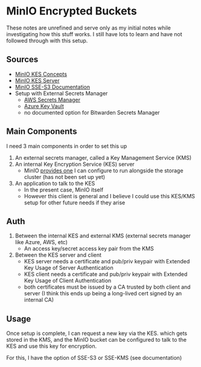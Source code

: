 # MinIO Encrypted Buckets

These notes are unrefined and serve only as my initial notes while investigating how this stuff works. I still have lots to learn and have not followed through with this setup.

## Sources

- [MinIO KES Concepts](https://min.io/docs/kes/concepts/)
- [MinIO KES Server](https://min.io/docs/kes/)
- [MinIO SSE-S3 Documentation](https://min.io/docs/minio/linux/administration/server-side-encryption/server-side-encryption-sse-s3.html)
- Setup with External Secrets Manager
  - [AWS Secrets Manager](https://min.io/docs/kes/integrations/aws-secrets-manager/)
  - [Azure Key Vault](https://min.io/docs/kes/integrations/azure-keyvault/)
  - no documented option for Bitwarden Secrets Manager

## Main Components

I need 3 main components in order to set this up

1. An external secrets manager, called a Key Management Service (KMS)
2. An internal Key Encryption Service (KES) server
    - MinIO [provides one](https://min.io/docs/kes/) I can configure to run alongside the storage cluster (has not been set up yet)
3. An application to talk to the KES
    - In the present case, MinIO itself
    - However this client is general and I believe I could use this KES/KMS setup for other future needs if they arise

## Auth

1. Between the internal KES and external KMS (external secrets manager like Azure, AWS, etc)
    - An access key/secret access key pair from the KMS
2. Between the KES server and client
    - KES server needs a certificate and pub/priv keypair with Extended Key Usage of Server Authentication
    - KES client needs a certificate and pub/priv keypair with Extended Key Usage of Client Authentication
    - both certificates must be issued by a CA trusted by both client and server (I think this ends up being a long-lived cert signed by an internal CA)

## Usage

Once setup is complete, I can request a new key via the KES. which gets stored in the KMS, and the MinIO bucket can be configured to talk to the KES and use this key for encryption.

For this, I have the option of SSE-S3 or SSE-KMS (see documentation)
